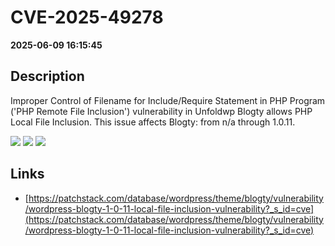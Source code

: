 # CVE-2025-49278

**2025-06-09 16:15:45**

## Description
Improper Control of Filename for Include/Require Statement in PHP Program ('PHP Remote File Inclusion') vulnerability in Unfoldwp Blogty allows PHP Local File Inclusion. This issue affects Blogty: from n/a through 1.0.11.

![](https://img.shields.io/static/v1?label=Score&message=8.1&color=red)
![](https://img.shields.io/static/v1?label=Severity&message=HIGH&color=red)
![](https://img.shields.io/static/v1?label=CWE&message=RFI&color=green)

## Links
- [https://patchstack.com/database/wordpress/theme/blogty/vulnerability/wordpress-blogty-1-0-11-local-file-inclusion-vulnerability?_s_id=cve](https://patchstack.com/database/wordpress/theme/blogty/vulnerability/wordpress-blogty-1-0-11-local-file-inclusion-vulnerability?_s_id=cve)
